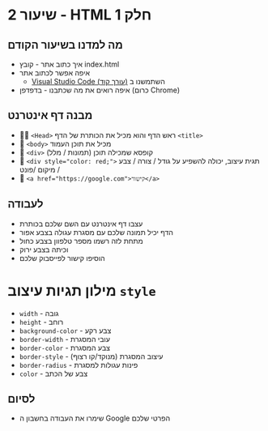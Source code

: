 # שיעור 2 - HTML חלק 1


## מה למדנו בשיעור הקודם
- איך כתוב אתר - קובץ index.html
- איפה אפשר לכתוב אתר
  - [Visual Studio Code (עורך קוד)]([https://link](https://code.visualstudio.com/download)) השתמשנו ב
- איפה רואים את מה שכתבנו - בדפדפן (כרום Chrome)


## מבנה דף אינטרנט
- 💆🏻  `<Head>` ראש הדף והוא מכיל את הכותרת של הדף `<title>`
- 📜  `<body>` מכיל את תוכן העמוד
- 🎁  `<div>` קופסא שמכילה תוכן (תמונות / מלל)
- 🎨  `<div style="color: red;">` תגית עיצוב, יכולה להשפיע על גודל / צורה / צבע / מיקום /פונט
- 🔗  `<a href="https://google.com">קישור</a>`


## לעבודה
- עצבו דף אינטרנט עם השם שלכם בכותרת
- הדף יכיל תמונה שלכם עם מסגרת עגולה בצבע אפור
- מתחת לזה רשמו מספר טלפוון בצבע כחול
- וכיתה בצבע ירוק
- הוסיפו קישור לפייסבוק שלכם


# מילון תגיות עיצוב `style`
- `width` - גובה
- `height` - רוחב
- `background-color` - צבע רקע
- `border-width` - עובי המסגרת
- `border-color` - צבע המסגרת
- `border-style` - עיצוב המסגרת (מנוקד/קו רצוף)
- `border-radius` - פינות עגולות למסגרת
- `color` - צבע של הכתב


## לסיום
- שימרו את העבודה בחשבון ה Google הפרטי שלכם